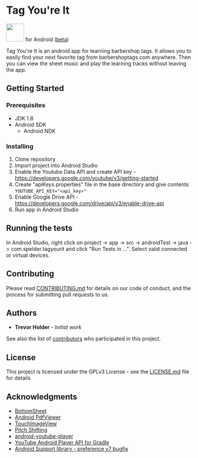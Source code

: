 # Tag You're It

<a href="https://play.google.com/store/apps/details?id=tagyourit.spelder.tagyourit"><img src="https://play.google.com/intl/en_us/badges/images/generic/en-play-badge.png" height="48"></a>
for Android ([beta](https://play.google.com/apps/testing/tagyourit.spelder.tagyourit)) 

Tag You're It is an android app for learning barbershop tags. It allows you to easily find your next favorite tag from barbershoptags.com anywhere. Then you can view the sheet music and play the learning tracks without leaving the app. 

## Getting Started

### Prerequisites

 * JDK 1.8
 * Android SDK
   * Android NDK

### Installing

1. Clone repository
2. Import project into Android Studio
3. Enable the Youtube Data API and create API key - https://developers.google.com/youtube/v3/getting-started
4. Create "apiKeys.properties" file in the base directory and give contents
`YOUTUBE_API_KEY="<api_key>"`
5. Enable Google Drive API - https://developers.google.com/drive/api/v3/enable-drive-api
6. Run app in Android Studio

## Running the tests

In Android Studio, right click on project -> app -> src -> androidTest -> java -> com.spelder.tagyourit and click "Run Tests in ...". Select valid connected or virtual devices.

## Contributing

Please read [CONTRIBUTING.md](https://github.com/spelderdev/tagYou-reIt/blob/master/CONTRIBUTING.md) for details on our code of conduct, and the process for submitting pull requests to us.

## Authors

* **Trevor Holder** - *Initial work*

See also the list of [contributors](https://github.com/spelderdev/tagYou-reIt/graphs/contributors) who participated in this project.

## License

This project is licensed under the GPLv3 License - see the [LICENSE.md](https://github.com/spelderdev/tagYou-reIt/blob/master/LICENSE) file for details

## Acknowledgments

* [BottomSheet](https://github.com/Flipboard/bottomsheet)
* [Android PdfViewer](https://github.com/barteksc/AndroidPdfViewer)
* [TouchImageView](https://github.com/MikeOrtiz/TouchImageView)
* [Pitch Shifting](http://blogs.zynaptiq.com/bernsee/pitch-shifting-using-the-ft/)
* [android-youtube-player](https://github.com/PierfrancescoSoffritti/android-youtube-player)
* [YouTube Android Player API for Gradle](https://github.com/davidmigloz/youtube-android-player-api-gradle)
* [Android Support library - preference v7 bugfix](https://github.com/Gericop/Android-Support-Preference-V7-Fix)
